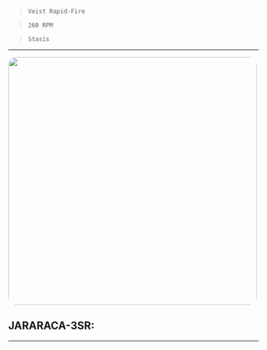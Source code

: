 > `Veist Rapid-Fire`

> `260 RPM`

> `Stasis`

---

<img src="https://bungie.net/common/destiny2_content/screenshots/1851521408.jpg" width="500px" style="border-radius: 16px">

## JARARACA-3SR:

---
